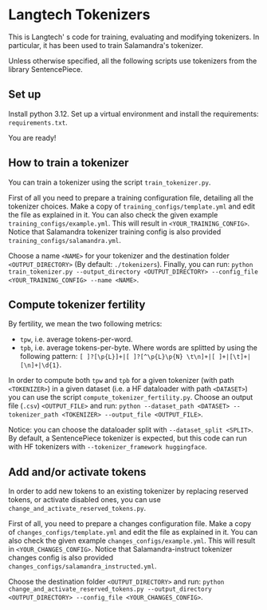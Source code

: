 # Langtech Tokenizers

This is Langtech' s code for training, evaluating and modifying tokenizers. In particular, it has been used to train Salamandra's tokenizer.

Unless otherwise specified, all the following scripts use tokenizers from the library SentencePiece.

## Set up

Install python 3.12.
Set up a virtual environment and install the requirements: `requirements.txt`.

You are ready!

## How to train a tokenizer

You can train a tokenizer using the script `train_tokenizer.py`. 

First of all you need to prepare a training configuration file, detailing all the tokenizer choices. 
Make a copy of  `training_configs/template.yml` and edit the file as explained in it. 
You can also check the given example `training_configs/example.yml`. 
This will result in `<YOUR_TRAINING_CONFIG>`.
Notice that Salamandra tokenizer training config is also provided `training_configs/salamandra.yml`.

Choose a name `<NAME>` for your tokenizer and the destination folder `<OUTPUT_DIRECTORY>` (By default: `./tokenizers`).
Finally, you can run: `python train_tokenizer.py --output_directory <OUTPUT_DIRECTORY> --config_file <YOUR_TRAINING_CONFIG> --name <NAME>`.

## Compute tokenizer fertility
By fertility, we mean the two following metrics:
- `tpw`, i.e. average tokens-per-word.
- `tpb`, i.e. average tokens-per-byte.
Where words are splitted by using the following pattern: `[ ]?[\p{L}]+|[ ]?[^\p{L}\p{N} \t\n]+|[ ]+|[\t]+|[\n]+|\d{1}`.

In order to compute both `tpw` and `tpb` for a given tokenizer (with path `<TOKENIZER>`) in a given dataset (i.e. a HF dataloader with path `<DATASET>`) you can use the script `compute_tokenizer_fertility.py`.
Choose an output file (`.csv`) `<OUTPUT_FILE>` and run: `python --dataset_path <DATASET> --tokenizer_path <TOKENIZER> --output_file <OUTPUT_FILE>`.

Notice: you can choose the dataloader split with `--dataset_split <SPLIT>`. By default, a SentencePiece tokenizer is expected, but this code can run with HF tokenizers with `--tokenizer_framework huggingface`.

## Add and/or activate tokens
In order to add new tokens to an existing tokenizer by replacing reserved tokens, or activate disabled ones, you can use `change_and_activate_reserved_tokens.py`.

First of all, you need to prepare a changes configuration file.
Make a copy of `changes_configs/template.yml` and edit the file as explained in it.
You can also check the given example `changes_configs/example.yml`.
This will result in `<YOUR_CHANGES_CONFIG>`.
Notice that Salamandra-instruct tokenizer changes config is also provided `changes_configs/salamandra_instructed.yml`.

Choose the destination folder `<OUTPUT_DIRECTORY>` and run: `python change_and_activate_reserved_tokens.py --output_directory <OUTPUT_DIRECTORY> --config_file <YOUR_CHANGES_CONFIG>`.

